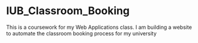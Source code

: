# IUB_Classroom_Booking
This is a coursework for my Web Applications class. I am building a website to automate the classroom booking process for my university
